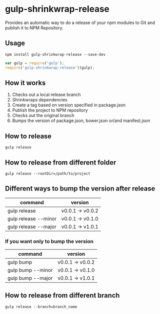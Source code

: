 gulp-shrinkwrap-release
=============

Provides an automatic way to do a release of your npm modules to Git and publish it to NPM Repository.

## Usage
`npm install gulp-shrinkwrap-release --save-dev`

```javascript
var gulp = require('gulp');
require('gulp-shrinkwrap-release')(gulp);
```

## How it works

1. Checks out a local release branch
2. Shrinkwraps dependencies
3. Create a tag based on version specified in package.json
4. Publish the project to NPM repository
5. Checks out the original branch
6. Bumps the version of package.json, bower.json or/and manifest.json

## How to release

```gulp release```

## How to release from different folder

```gulp release --rootDir=/path/to/project```

## Different ways to bump the version after release

command              | version
---------------------|-----------------
gulp release         | v0.0.1 -> v0.0.2 
gulp release --minor | v0.0.1 -> v0.1.0 
gulp release --major | v0.0.1 -> v1.0.1

### If you want only to bump the version

command              | version
---------------------|-----------------
gulp bump            | v0.0.1 -> v0.0.2 
gulp bump --minor    | v0.0.1 -> v0.1.0 
gulp bump --major    | v0.0.1 -> v1.0.1
 
## How to release from different branch
 
```gulp release --branch=branch_name```


